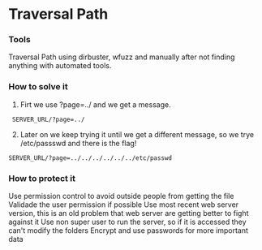 # Traversal Path 

### Tools
Traversal Path using dirbuster, wfuzz and manually after not finding anything with automated tools.

### How to solve it

1. Firt we use ?page=../ and we get a message.
```
 SERVER_URL/?page=../
```
2. Later on we keep trying it until we get a different message, so we trye /etc/passswd and there is the flag! 
```
SERVER_URL/?page=../../../../../../etc/passwd
```
### How to protect it
Use permission control to avoid outside people from getting the file
Validade the user permission if possible
Use most recent web server version, this is an old problem that web server are getting better to fight against it
Use non super user to run the server, so if it is accessed they can't modify the folders
Encrypt and use passwords for more important data
